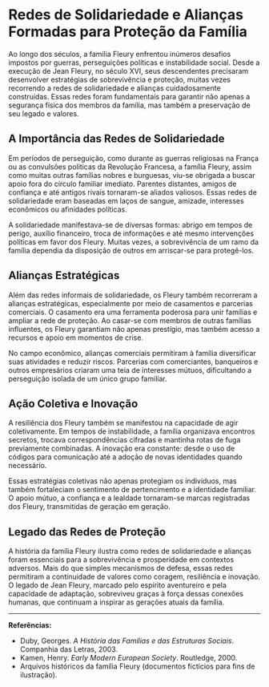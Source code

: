 # Redes de Solidariedade e Alianças Formadas para Proteção da Família

Ao longo dos séculos, a família Fleury enfrentou inúmeros desafios impostos por guerras, perseguições políticas e instabilidade social. Desde a execução de Jean Fleury, no século XVI, seus descendentes precisaram desenvolver estratégias de sobrevivência e proteção, muitas vezes recorrendo a redes de solidariedade e alianças cuidadosamente construídas. Essas redes foram fundamentais para garantir não apenas a segurança física dos membros da família, mas também a preservação de seu legado e valores.

## A Importância das Redes de Solidariedade

Em períodos de perseguição, como durante as guerras religiosas na França ou as convulsões políticas da Revolução Francesa, a família Fleury, assim como muitas outras famílias nobres e burguesas, viu-se obrigada a buscar apoio fora do círculo familiar imediato. Parentes distantes, amigos de confiança e até antigos rivais tornaram-se aliados valiosos. Essas redes de solidariedade eram baseadas em laços de sangue, amizade, interesses econômicos ou afinidades políticas.

A solidariedade manifestava-se de diversas formas: abrigo em tempos de perigo, auxílio financeiro, troca de informações e até mesmo intervenções políticas em favor dos Fleury. Muitas vezes, a sobrevivência de um ramo da família dependia da disposição de outros em arriscar-se para protegê-los.

## Alianças Estratégicas

Além das redes informais de solidariedade, os Fleury também recorreram a alianças estratégicas, especialmente por meio de casamentos e parcerias comerciais. O casamento era uma ferramenta poderosa para unir famílias e ampliar a rede de proteção. Ao casar-se com membros de outras famílias influentes, os Fleury garantiam não apenas prestígio, mas também acesso a recursos e apoio em momentos de crise.

No campo econômico, alianças comerciais permitiram à família diversificar suas atividades e reduzir riscos. Parcerias com comerciantes, banqueiros e outros empresários criaram uma teia de interesses mútuos, dificultando a perseguição isolada de um único grupo familiar.

## Ação Coletiva e Inovação

A resiliência dos Fleury também se manifestou na capacidade de agir coletivamente. Em tempos de instabilidade, a família organizava encontros secretos, trocava correspondências cifradas e mantinha rotas de fuga previamente combinadas. A inovação era constante: desde o uso de códigos para comunicação até a adoção de novas identidades quando necessário.

Essas estratégias coletivas não apenas protegiam os indivíduos, mas também fortaleciam o sentimento de pertencimento e a identidade familiar. O apoio mútuo, a confiança e a lealdade tornaram-se marcas registradas dos Fleury, transmitidas de geração em geração.

## Legado das Redes de Proteção

A história da família Fleury ilustra como redes de solidariedade e alianças foram essenciais para a sobrevivência e prosperidade em contextos adversos. Mais do que simples mecanismos de defesa, essas redes permitiram a continuidade de valores como coragem, resiliência e inovação. O legado de Jean Fleury, marcado pelo espírito aventureiro e pela capacidade de adaptação, sobreviveu graças à força dessas conexões humanas, que continuam a inspirar as gerações atuais da família.

---

**Referências:**
- Duby, Georges. _A História das Famílias e das Estruturas Sociais_. Companhia das Letras, 2003.
- Kamen, Henry. _Early Modern European Society_. Routledge, 2000.
- Arquivos históricos da família Fleury (documentos fictícios para fins de ilustração).